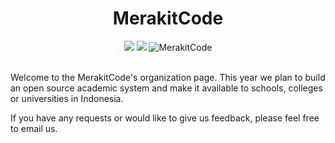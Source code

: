 <!--

**Here are some ideas to get you started:**

🙋‍♀️ A short introduction - what is your organization all about?
🌈 Contribution guidelines - how can the community get involved?
👩‍💻 Useful resources - where can the community find your docs? Is there anything else the community should know?
🍿 Fun facts - what does your team eat for breakfast?
🧙 Remember, you can do mighty things with the power of [Markdown](https://docs.github.com/github/writing-on-github/getting-started-with-writing-and-formatting-on-github/basic-writing-and-formatting-syntax)
-->

<div align="center">
<h1>MerakitCode</h1>
<a href="https://www.linkedin.com/company/merakitcode"><img src="https://img.shields.io/badge/-MerakitCode-blue?style=flat-square&logo=Linkedin&logoColor=white&link=https://www.linkedin.com/company/merakitcode/"/></a>
<a href="mailto:merakitcode@gmail.com"><img src="https://img.shields.io/badge/-merakitcode@gmail.com-db4437?style=flat-square&logo=Gmail&logoColor=white&link=mailto:merakitcode@gmail.com"/></a>
<img alt="MerakitCode" unselectable="on" src="https://komarev.com/ghpvc/?username=MerakitCode&label=Profile%20views&color=0e75b6&style=flat"/>
</div>
<br>
<div align="left">
<p>Welcome to the MerakitCode's organization page. This year we plan to build an open source academic system and make it available to schools, colleges or universities in Indonesia.</p>
<p>If you have any requests or would like to give us feedback, please feel free to email us.</p>
</div>

